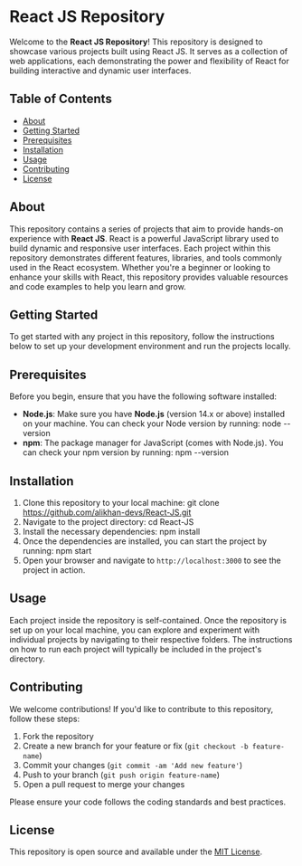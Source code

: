 # React JS Repository

Welcome to the **React JS Repository**! This repository is designed to showcase various projects built using React JS. It serves as a collection of web applications, each demonstrating the power and flexibility of React for building interactive and dynamic user interfaces.

## Table of Contents
- [About](#about)
- [Getting Started](#getting-started)
- [Prerequisites](#prerequisites)
- [Installation](#installation)
- [Usage](#usage)
- [Contributing](#contributing)
- [License](#license)

## About
This repository contains a series of projects that aim to provide hands-on experience with **React JS**. React is a powerful JavaScript library used to build dynamic and responsive user interfaces. Each project within this repository demonstrates different features, libraries, and tools commonly used in the React ecosystem. Whether you're a beginner or looking to enhance your skills with React, this repository provides valuable resources and code examples to help you learn and grow.

## Getting Started
To get started with any project in this repository, follow the instructions below to set up your development environment and run the projects locally.

## Prerequisites
Before you begin, ensure that you have the following software installed:
- **Node.js**: Make sure you have **Node.js** (version 14.x or above) installed on your machine. You can check your Node version by running: node --version 
- **npm**: The package manager for JavaScript (comes with Node.js). You can check your npm version by running:  npm --version 

## Installation
1. Clone this repository to your local machine: git clone https://github.com/alikhan-devs/React-JS.git 
2. Navigate to the project directory:  cd React-JS 
3. Install the necessary dependencies:  npm install 
4. Once the dependencies are installed, you can start the project by running:  npm start 
5. Open your browser and navigate to `http://localhost:3000` to see the project in action.

## Usage
Each project inside the repository is self-contained. Once the repository is set up on your local machine, you can explore and experiment with individual projects by navigating to their respective folders. The instructions on how to run each project will typically be included in the project's directory.

## Contributing
We welcome contributions! If you'd like to contribute to this repository, follow these steps:
1. Fork the repository
2. Create a new branch for your feature or fix (`git checkout -b feature-name`)
3. Commit your changes (`git commit -am 'Add new feature'`)
4. Push to your branch (`git push origin feature-name`)
5. Open a pull request to merge your changes

Please ensure your code follows the coding standards and best practices.

## License
This repository is open source and available under the [MIT License](LICENSE).
